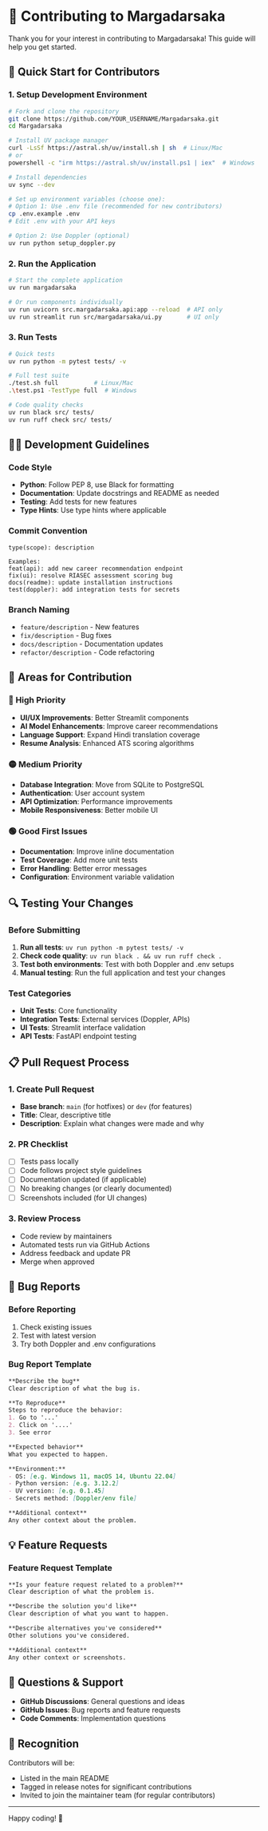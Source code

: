 # 🤝 Contributing to Margadarsaka

Thank you for your interest in contributing to Margadarsaka! This guide will help you get started.

## 🚀 Quick Start for Contributors

### 1. Setup Development Environment

```bash
# Fork and clone the repository
git clone https://github.com/YOUR_USERNAME/Margadarsaka.git
cd Margadarsaka

# Install UV package manager
curl -LsSf https://astral.sh/uv/install.sh | sh  # Linux/Mac
# or
powershell -c "irm https://astral.sh/uv/install.ps1 | iex"  # Windows

# Install dependencies
uv sync --dev

# Set up environment variables (choose one):
# Option 1: Use .env file (recommended for new contributors)
cp .env.example .env
# Edit .env with your API keys

# Option 2: Use Doppler (optional)
uv run python setup_doppler.py
```

### 2. Run the Application

```bash
# Start the complete application
uv run margadarsaka

# Or run components individually
uv run uvicorn src.margadarsaka.api:app --reload  # API only
uv run streamlit run src/margadarsaka/ui.py       # UI only
```

### 3. Run Tests

```bash
# Quick tests
uv run python -m pytest tests/ -v

# Full test suite
./test.sh full          # Linux/Mac
.\test.ps1 -TestType full  # Windows

# Code quality checks
uv run black src/ tests/
uv run ruff check src/ tests/
```

## 🧑‍💻 Development Guidelines

### Code Style

- **Python**: Follow PEP 8, use Black for formatting
- **Documentation**: Update docstrings and README as needed
- **Testing**: Add tests for new features
- **Type Hints**: Use type hints where applicable

### Commit Convention

```text
type(scope): description

Examples:
feat(api): add new career recommendation endpoint
fix(ui): resolve RIASEC assessment scoring bug
docs(readme): update installation instructions
test(doppler): add integration tests for secrets
```

### Branch Naming

- `feature/description` - New features
- `fix/description` - Bug fixes  
- `docs/description` - Documentation updates
- `refactor/description` - Code refactoring

## 🎯 Areas for Contribution

### 🔴 High Priority

- **UI/UX Improvements**: Better Streamlit components
- **AI Model Enhancements**: Improve career recommendations
- **Language Support**: Expand Hindi translation coverage
- **Resume Analysis**: Enhanced ATS scoring algorithms

### 🟡 Medium Priority

- **Database Integration**: Move from SQLite to PostgreSQL
- **Authentication**: User account system
- **API Optimization**: Performance improvements
- **Mobile Responsiveness**: Better mobile UI

### 🟢 Good First Issues

- **Documentation**: Improve inline documentation
- **Test Coverage**: Add more unit tests
- **Error Handling**: Better error messages
- **Configuration**: Environment variable validation

## 🔍 Testing Your Changes

### Before Submitting

1. **Run all tests**: `uv run python -m pytest tests/ -v`
2. **Check code quality**: `uv run black . && uv run ruff check .`
3. **Test both environments**: Test with both Doppler and .env setups
4. **Manual testing**: Run the full application and test your changes

### Test Categories

- **Unit Tests**: Core functionality
- **Integration Tests**: External services (Doppler, APIs)
- **UI Tests**: Streamlit interface validation
- **API Tests**: FastAPI endpoint testing

## 📋 Pull Request Process

### 1. Create Pull Request

- **Base branch**: `main` (for hotfixes) or `dev` (for features)
- **Title**: Clear, descriptive title
- **Description**: Explain what changes were made and why

### 2. PR Checklist

- [ ] Tests pass locally
- [ ] Code follows project style guidelines
- [ ] Documentation updated (if applicable)
- [ ] No breaking changes (or clearly documented)
- [ ] Screenshots included (for UI changes)

### 3. Review Process

- Code review by maintainers
- Automated tests run via GitHub Actions
- Address feedback and update PR
- Merge when approved

## 🐛 Bug Reports

### Before Reporting

1. Check existing issues
2. Test with latest version
3. Try both Doppler and .env configurations

### Bug Report Template

```markdown
**Describe the bug**
Clear description of what the bug is.

**To Reproduce**
Steps to reproduce the behavior:
1. Go to '...'
2. Click on '....'
3. See error

**Expected behavior**
What you expected to happen.

**Environment:**
- OS: [e.g. Windows 11, macOS 14, Ubuntu 22.04]
- Python version: [e.g. 3.12.2]
- UV version: [e.g. 0.1.45]
- Secrets method: [Doppler/env file]

**Additional context**
Any other context about the problem.
```

## 💡 Feature Requests

### Feature Request Template

```markdown
**Is your feature request related to a problem?**
Clear description of what the problem is.

**Describe the solution you'd like**
Clear description of what you want to happen.

**Describe alternatives you've considered**
Other solutions you've considered.

**Additional context**
Any other context or screenshots.
```

## 🤔 Questions & Support

- **GitHub Discussions**: General questions and ideas
- **GitHub Issues**: Bug reports and feature requests
- **Code Comments**: Implementation questions

## 🙏 Recognition

Contributors will be:

- Listed in the main README
- Tagged in release notes for significant contributions
- Invited to join the maintainer team (for regular contributors)

---

Happy coding! 🎉
